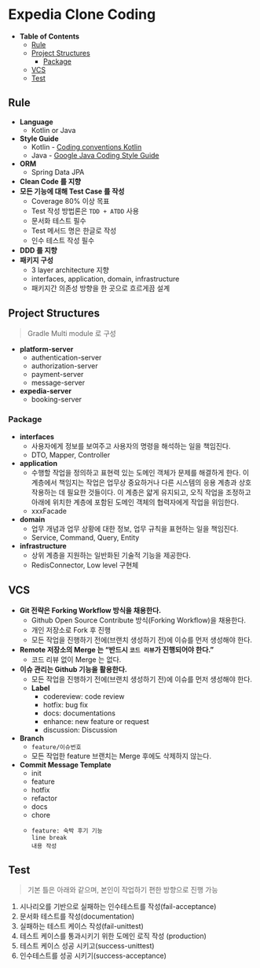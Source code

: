 # Expedia Clone Coding

- __Table of Contents__
  - [Rule](https://github.com/cIonecoder/expedia#%EA%B0%9C%EB%B0%9C)
  - [Project Structures](https://github.com/cIonecoder/expedia#%ED%94%84%EB%A1%9C%EC%A0%9D%ED%8A%B8-%EA%B5%AC%EC%A1%B0)
    - [Package](https://github.com/cIonecoder/expedia#%ED%8C%A8%ED%82%A4%EC%A7%80-%EA%B5%AC%EC%A1%B0)
  - [VCS](https://github.com/cIonecoder/expedia#vcs)
  - [Test](https://github.com/cIonecoder/expedia#test)

## Rule

- __Language__
  - Kotlin or Java
- __Style Guide__
  - Kotlin - [Coding conventions Kotlin](https://kotlinlang.org/docs/coding-conventions.html)
  - Java - [Google Java Coding Style Guide](https://google.github.io/styleguide/javaguide.html)
- __ORM__
  - Spring Data JPA
- __Clean Code 를 지향__
- __모든 기능에 대해 Test Case 를 작성__ 
  - Coverage 80% 이상 목표
  - Test 작성 방법론은 `TDD + ATDD` 사용
  - 문서화 테스트 필수
  - Test 메서드 명은 한글로 작성
  - 인수 테스트 작성 필수 
- __DDD 를 지향__
- __패키지 구성__
  - 3 layer architecture 지향
  - interfaces, application, domain, infrastructure
  - 패키지간 의존성 방향을 한 곳으로 흐르게끔 설계

## Project Structures

> Gradle Multi module 로 구성

- __platform-server__
  - authentication-server
  - authorization-server
  - payment-server
  - message-server
- __expedia-server__
  - booking-server
  
### Package

- __interfaces__
  - 사용자에게 정보를 보여주고 사용자의 명령을 해석하는 일을 책임진다.
  - DTO, Mapper, Controller
- __application__
  - 수행할 작업을 정의하고 표현력 있는 도메인 객체가 문제를 해결하게 한다. 이 계층에서 책임지는 작업은 업무상 중요하거나 다른 시스템의 응용 계층과 상호 작용하는 데 필요한 것들이다. 이 계층은 얇게 유지되고, 오직 작업을 조정하고 아래에 위치한 계층에 포함된 도메인 객체의 협력자에게 작업을 위임한다.
  - xxxFacade
- __domain__
  - 업무 개념과 업무 상황에 대한 정보, 업무 규칙을 표현하는 일을 책임진다.
  - Service, Command, Query, Entity
- __infrastructure__
  - 상위 계층을 지원하는 일반화된 기술적 기능을 제공한다.
  - RedisConnector, Low level 구현체  

## VCS

- __Git 전략은 Forking Workflow 방식을 채용한다.__
  - Github Open Source Contribute 방식(Forking Workflow)을 채용한다.
  - 개인 저장소로 Fork 후 진행
  - 모든 작업을 진행하기 전에(브랜치 생성하기 전)에 이슈를 먼저 생성해야 한다.
- __Remote 저장소의 Merge 는 “반드시 `코드 리뷰`가 진행되어야 한다.”__
  - 코드 리뷰 없이 Merge 는 없다.
- __이슈 관리는 Github 기능을 활용한다.__
  - 모든 작업을 진행하기 전에(브랜치 생성하기 전)에 이슈를 먼저 생성해야 한다.
  - __Label__
    - codereview: code review
    - hotfix: bug fix
    - docs: documentations
    - enhance: new feature or request
    - discussion: Discussion
- __Branch__
  - `feature/이슈번호`
  - 모든 작업한 feature 브랜치는 Merge 후에도 삭제하지 않는다.
- __Commit Message Template__
  - init
  - feature
  - hotfix
  - refactor
  - docs
  - chore
  - ```
    feature: 숙박 후기 기능
    line break
    내용 작성
    ```

## Test

> 기본 틀은 아래와 같으며, 본인이 작업하기 편한 방향으로 진행 가능

1. 시나리오를 기반으로 실패하는 인수테스트를 작성(fail-acceptance)
2. 문서화 테스트를 작성(documentation)
3. 실패하는 테스트 케이스 작성(fail-unittest)
4. 테스트 케이스를 통과시키기 위한 도메인 로직 작성 (production)
5. 테스트 케이스 성공 시키고(success-unittest)
6. 인수테스트를 성공 시키기(success-acceptance)

